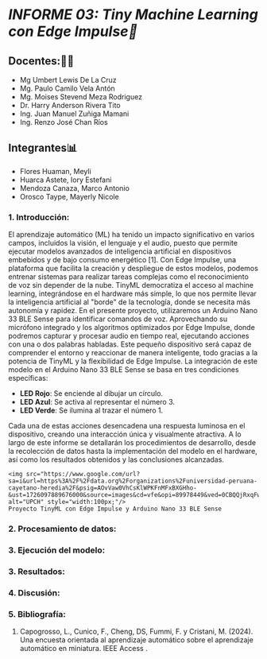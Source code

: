 # _INFORME 03: Tiny Machine Learning con Edge Impulse📑_

## Docentes:👨‍🏫
- Mg Umbert Lewis De La Cruz
- Mg. Paulo Camilo Vela Antón
- Mg. Moises Stevend Meza Rodriguez
- Dr. Harry Anderson Rivera Tito
- Ing. Juan Manuel Zuñiga Mamani
- Ing. Renzo José Chan Ríos
## Integrantes📊
- Flores Huaman, Meyli 
- Huarca Astete, Iory Estefani
- Mendoza Canaza, Marco Antonio
- Orosco Taype, Mayerly Nicole

### 1. Introducción:
El aprendizaje automático (ML) ha tenido un impacto significativo en varios campos, incluidos la visión, el lenguaje y el audio, puesto que permite ejecutar modelos avanzados de inteligencia artificial en dispositivos embebidos y de bajo consumo energético [1]. Con Edge Impulse, una plataforma que facilita la creación y despliegue de estos modelos, podemos entrenar sistemas para realizar tareas complejas como el reconocimiento de voz sin depender de la nube. TinyML democratiza el acceso al machine learning, integrándose en el hardware más simple, lo que nos permite llevar la inteligencia artificial al "borde" de la tecnología, donde se necesita más autonomía y rapidez.
En el presente proyecto, utilizaremos un Arduino Nano 33 BLE Sense para identificar comandos de voz. Aprovechando su micrófono integrado y los algoritmos optimizados por Edge Impulse, donde podremos capturar y procesar audio en tiempo real, ejecutando acciones con una o dos palabras habladas. Este pequeño dispositivo será capaz de comprender el entorno y reaccionar de manera inteligente, todo gracias a la potencia de TinyML y la flexibilidad de Edge Impulse.
La integración de este modelo en el Arduino Nano 33 BLE Sense se basa en tres condiciones específicas:
- **LED Rojo**: Se enciende al dibujar un círculo.
- **LED Azul**: Se activa al representar el número 3.
- **LED Verde**: Se ilumina al trazar el número 1.

Cada una de estas acciones desencadena una respuesta luminosa en el dispositivo, creando una interacción única y visualmente atractiva.
A lo largo de este informe se detallarán los procedimientos de desarrollo, desde la recolección de datos hasta la implementación del modelo en el hardware, así como los resultados obtenidos y las conclusiones alcanzadas. 

    <img src="https://www.google.com/url?sa=i&url=https%3A%2F%2Fdata.org%2Forganizations%2Funiversidad-peruana-cayetano-heredia%2F&psig=AOvVaw0VhCsKlWPKFnMFxBXGHho-&ust=1726097889676000&source=images&cd=vfe&opi=89978449&ved=0CBQQjRxqFwoTCNiW5u7FuYgDFQAAAAAdAAAAABAj" alt="UPCH" style="width:100px;"/>
    Proyecto TinyML con Edge Impulse y Arduino Nano 33 BLE Sense

### 2. Procesamiento de datos:
### 3. Ejecución del modelo:
### 3. Resultados:
### 4. Discusión:
### 5. Bibliografía:
1. Capogrosso, L., Cunico, F., Cheng, DS, Fummi, F. y Cristani, M. (2024). Una encuesta orientada al aprendizaje automático sobre el aprendizaje automático en miniatura. IEEE Access . 
